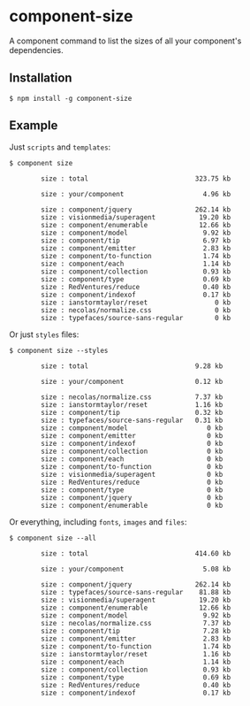 
# component-size

  A component command to list the sizes of all your component's dependencies.

## Installation
  
    $ npm install -g component-size

## Example

  Just `scripts` and `templates`:

    $ component size

            size : total                           323.75 kb

            size : your/component                    4.96 kb

            size : component/jquery                262.14 kb
            size : visionmedia/superagent           19.20 kb
            size : component/enumerable             12.66 kb
            size : component/model                   9.92 kb
            size : component/tip                     6.97 kb
            size : component/emitter                 2.83 kb
            size : component/to-function             1.74 kb
            size : component/each                    1.14 kb
            size : component/collection              0.93 kb
            size : component/type                    0.69 kb
            size : RedVentures/reduce                0.40 kb
            size : component/indexof                 0.17 kb
            size : ianstormtaylor/reset                 0 kb
            size : necolas/normalize.css                0 kb
            size : typefaces/source-sans-regular        0 kb

  Or just `styles` files:

    $ component size --styles

            size : total                           9.28 kb

            size : your/component                  0.12 kb

            size : necolas/normalize.css           7.37 kb
            size : ianstormtaylor/reset            1.16 kb
            size : component/tip                   0.32 kb
            size : typefaces/source-sans-regular   0.31 kb
            size : component/model                    0 kb
            size : component/emitter                  0 kb
            size : component/indexof                  0 kb
            size : component/collection               0 kb
            size : component/each                     0 kb
            size : component/to-function              0 kb
            size : visionmedia/superagent             0 kb
            size : RedVentures/reduce                 0 kb
            size : component/type                     0 kb
            size : component/jquery                   0 kb
            size : component/enumerable               0 kb

  Or everything, including `fonts`, `images` and `files`:

    $ component size --all

            size : total                           414.60 kb

            size : your/component                    5.08 kb

            size : component/jquery                262.14 kb
            size : typefaces/source-sans-regular    81.88 kb
            size : visionmedia/superagent           19.20 kb
            size : component/enumerable             12.66 kb
            size : component/model                   9.92 kb
            size : necolas/normalize.css             7.37 kb
            size : component/tip                     7.28 kb
            size : component/emitter                 2.83 kb
            size : component/to-function             1.74 kb
            size : ianstormtaylor/reset              1.16 kb
            size : component/each                    1.14 kb
            size : component/collection              0.93 kb
            size : component/type                    0.69 kb
            size : RedVentures/reduce                0.40 kb
            size : component/indexof                 0.17 kb